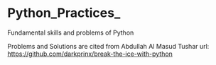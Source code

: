 # Python_Practices_
Fundamental skills and problems of Python

Problems and Solutions are cited from 
Abdullah Al Masud Tushar
url: https://github.com/darkprinx/break-the-ice-with-python

